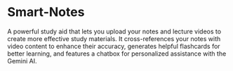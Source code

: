 # Smart-Notes
A powerful study aid that lets you upload your notes and lecture videos to create more effective study materials. It cross-references your notes with video content to enhance their accuracy, generates helpful flashcards for better learning, and features a chatbox for personalized assistance with the Gemini AI.
